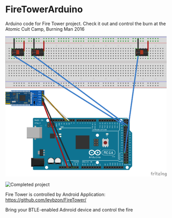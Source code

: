 # FireTowerArduino
Arduino code for Fire Tower project. Check it out and control the burn at the Atomic Cult Camp, Burning Man 2016


![Board Schematics](https://github.com/leybzon/FireTowerArduino/blob/master/Fire_Tower_bb.png "Board Schematics")

![Completed project](https://github.com/leybzon/FireTowerArduino/blob/master/videotogif_2016.10.04_15.01.57.gif")

Fire Tower is controlled by Android Application:
https://github.com/leybzon/FireTower/

Bring your BTLE-enabled Adnroid device and control the fire
